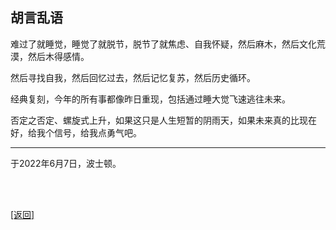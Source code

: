 ## 胡言乱语

难过了就睡觉，睡觉了就脱节，脱节了就焦虑、自我怀疑，然后麻木，然后文化荒漠，然后木得感情。

然后寻找自我，然后回忆过去，然后记忆复苏，然后历史循环。

经典复刻，今年的所有事都像昨日重现，包括通过睡大觉飞速逃往未来。

否定之否定、螺旋式上升，如果这只是人生短暂的阴雨天，如果未来真的比现在好，给我个信号，给我点勇气吧。

------

于2022年6月7日，波士顿。

<br>

<br>

[[返回]](../../../../sites/小作文们/碎碎念.md)
